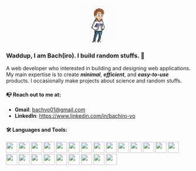 <!-- ![](https://komarev.com/ghpvc/?username=bachvo01) -->

<img src= './images/pixelGif.gif' width = '20%' style = 'position: relative; left: 50%; transform: translateX(-50%); border-radius: 0.5em;'>

<h3 style = 'position: relative; left: 50%; transform: translateX(-50%);'> Waddup, I am Bach(iro). I build random stuffs. 🖖</h3>

<p>A web developer who interested in building and designing web applications. My main expertise is to create <em><strong>minimal</strong></em>, <em><strong>efficient</strong></em>, and <em><strong>easy-to-use</strong></em> products. I occasionally make projects about science and random stuffs.</p>

#### :mailbox_with_no_mail: Reach out to me at:

- <strong>Gmail</strong>: <a href=''>bachvo01@gmail.com</a>
- <strong>LinkedIn</strong>: <a href ='www.linkedin.com/in/
  '>https://www.linkedin.com/in/bachiro-vo</a>

#### :hammer_and_wrench: Languages and Tools:

<div>
<img src="https://cdn.jsdelivr.net/gh/devicons/devicon@latest/icons/html5/html5-original.svg" width = '30px' height = '30px'/>
<img src="https://cdn.jsdelivr.net/gh/devicons/devicon@latest/icons/css3/css3-original.svg" width = '30px' height = '30px'/>

<img src="https://cdn.jsdelivr.net/gh/devicons/devicon@latest/icons/javascript/javascript-plain.svg" width ='30px' height ='30px'/>

<img src="https://cdn.jsdelivr.net/gh/devicons/devicon@latest/icons/sass/sass-original.svg" width ='30px' height ='30px'/>

<img src="https://cdn.jsdelivr.net/gh/devicons/devicon@latest/icons/react/react-original.svg" width ='30px' height ='30px'/>

<img src="https://cdn.jsdelivr.net/gh/devicons/devicon@latest/icons/nodejs/nodejs-original.svg" width ='30px' height ='30px'/>

<img src="https://cdn.jsdelivr.net/gh/devicons/devicon@latest/icons/nodemon/nodemon-plain.svg" width ='30px' height ='30px'/>

<img src="https://cdn.jsdelivr.net/gh/devicons/devicon@latest/icons/postgresql/postgresql-original.svg" width ='30px' height ='30px'/>

<img src="https://cdn.jsdelivr.net/gh/devicons/devicon@latest/icons/mongodb/mongodb-plain.svg" width ='30px' height ='30px'/>

<img src="https://cdn.jsdelivr.net/gh/devicons/devicon@latest/icons/socketio/socketio-original.svg" width ='30px' height ='30px'/>

<img src="https://cdn.jsdelivr.net/gh/devicons/devicon@latest/icons/jira/jira-original.svg" width ='30px' height ='30px'/>

<img src="https://cdn.jsdelivr.net/gh/devicons/devicon@latest/icons/illustrator/illustrator-plain.svg" width = '30px' height ='30px'/>

<img src="https://cdn.jsdelivr.net/gh/devicons/devicon@latest/icons/figma/figma-original.svg" width ='30px' height ='30px'/>

<img src="https://cdn.jsdelivr.net/gh/devicons/devicon@latest/icons/photoshop/photoshop-plain.svg" width ='30px' height ='30px'/>

<img src="https://cdn.jsdelivr.net/gh/devicons/devicon@latest/icons/c/c-plain.svg" width ='30px' height ='30px'/>

<img src="https://cdn.jsdelivr.net/gh/devicons/devicon@latest/icons/cplusplus/cplusplus-plain.svg" width ='30px' height ='30px'/>

<img src="https://cdn.jsdelivr.net/gh/devicons/devicon@latest/icons/postman/postman-original.svg" width ='30px' height ='30px'/>

<img src="https://cdn.jsdelivr.net/gh/devicons/devicon@latest/icons/git/git-original.svg" width ='30px' height ='30px'/>

<img src="https://cdn.jsdelivr.net/gh/devicons/devicon@latest/icons/framermotion/framermotion-original.svg" width ='30px' height ='30px'/>

<img src="https://cdn.jsdelivr.net/gh/devicons/devicon@latest/icons/java/java-original.svg" width ='30px' height ='30px'/>

<img src="https://cdn.jsdelivr.net/gh/devicons/devicon@latest/icons/mongoose/mongoose-original.svg" width ='30px' height ='30px'/>


<img src="https://cdn.jsdelivr.net/gh/devicons/devicon@latest/icons/python/python-original.svg" width ='30px' height ='30px'/>
          

<img src="https://cdn.jsdelivr.net/gh/devicons/devicon@latest/icons/mysql/mysql-original.svg" width ='30px' height ='30px'/>

<!--
**bachvo01/bachvo01** is a ✨ _special_ ✨ repository because its `README.md` (this file) appears on your GitHub profile.

Here are some ideas to get you started:

- 🔭 I’m currently working on ...
- 🌱 I’m currently learning ...
- 👯 I’m looking to collaborate on ...
- 🤔 I’m looking for help with ...
- 💬 Ask me about ...
- 📫 How to reach me: ...
- 😄 Pronouns: ...
- ⚡ Fun fact: ...
  -->
